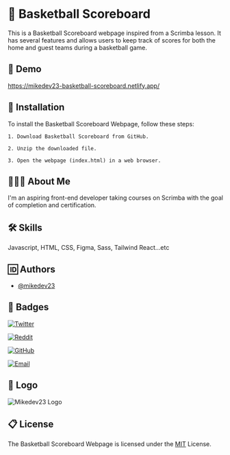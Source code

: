 # 🏀 Basketball Scoreboard

This is a Basketball Scoreboard webpage inspired from a Scrimba lesson. It has several features and allows users to keep track of scores for both the home and guest teams during a basketball game.

## 🎦 Demo

https://mikedev23-basketball-scoreboard.netlify.app/

## 🔌 Installation

To install the Basketball Scoreboard Webpage, follow these steps:

    1. Download Basketball Scoreboard from GitHub.

    2. Unzip the downloaded file.

    3. Open the webpage (index.html) in a web browser.

## 🙋🏾‍♂️ About Me

I'm an aspiring front-end developer taking courses on Scrimba with the goal of completion and certification.

## 🛠️ Skills

Javascript, HTML, CSS, Figma, Sass, Tailwind React...etc

## 🆔 Authors

- [@mikedev23](https://github.com/mikedev23)

## 🪪 Badges

[![Twitter](https://img.shields.io/badge/Twitter-mikedev23-blue?style=flat&logo=twitter)](https://twitter.com/michaelh1277)

[![Reddit](https://img.shields.io/badge/Reddit-mikedev23-orange?style=flat&logo=reddit)](https://www.reddit.com/user/mikedev23)

[![GitHub](https://img.shields.io/badge/GitHub-mikedev23-black?style=flat&logo=github)](https://github.com/mikedev23)

[![Email](https://img.shields.io/badge/Email-michaelh1277%40gmail.com-red?style=flat&logo=gmail)](mailto:michaelh1277@gmail.com)

## 🚀 Logo

![Mikedev23 Logo](https://i.redd.it/cg8wj05fmzdb1.jpg)

## 📋 License

The Basketball Scoreboard Webpage is licensed under the [MIT](https://choosealicense.com/licenses/mit/) License.
